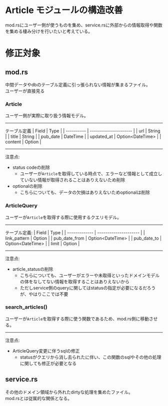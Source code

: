 # Article モジュールの構造改善
mod.rsにユーザー側が使うものを集め、service.rsに外部からの情報取得や関数を集める棲み分けを行いたいと考えている。

# 修正対象
## mod.rs
中間データやdbのテーブル定義に引っ張られない情報が集まるファイル。\
ユーザーが直接見る

### Article
ユーザー側が実際に取り扱う情報モデル。

---

テーブル定義
| Field      | Type                  |
| ---------- | --------------------- |
| url        | String                |
| title      | String                |
| pub_date   | DateTime<Utc>         |
| updated_at | Option<DateTime<Utc>> |
| content    | Option<String>        |

---

注意点:
- status codeの削除
  - ユーザーが`Article`を取得している時点で、エラーなど情報として成立していない情報が取得されることはありえないため削除
- optionalの削除
  - こちらについても、データの欠損はありえないためoptionalは削除

### ArticleQuery
ユーザーが`Article`を取得する際に使用するクエリモデル。

---

テーブル定義:
| Field         | Type                  |
| ------------- | --------------------- |
| link_pattern  | Option<String>        |
| pub_date_from | Option<DateTime<Utc>> |
| pub_date_to   | Option<DateTime<Utc>> |
| limit         | Option<i64>           |

---

注意点:
- article_statusの削除
  - こちらについても、ユーザーがエラーや未取得といったドメインモデルの体をなしてない情報を取得することはありえないから
  - ただしservice側のqueryに関してはstatusの指定が必要になるだろうが、やはりここでは不要


### search_articles()
ユーザーが`Article`を取得する際に使う関数であるため、mod.rs側に移動させる。

---

注意点:
- ArticleQuery変更に伴うsqlの修正
  - statusがクエリから消し去られたに伴い、この関数のsqlやその他の処理に関しても修正が必要となる

## service.rs
その他のドメイン領域から外れたdirtyな処理を集めたファイル。\
mod.rsとは従属的な関係となる。
